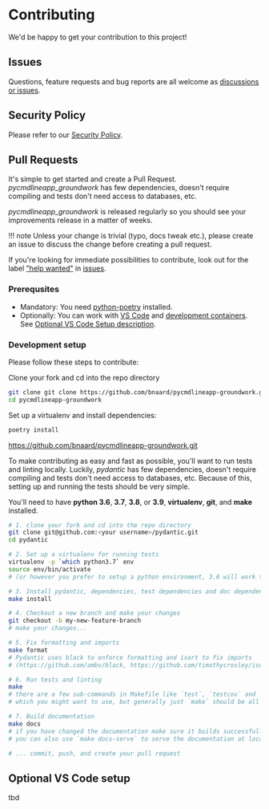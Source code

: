 # Contributing

We'd be happy to get your contribution to this project!

## Issues

Questions, feature requests and bug reports are all welcome as [discussions or issues](https://github.com/bnaard/pycmdlineapp-groundwork/issues).

## Security Policy

Please refer to our [Security Policy](https://github.com/bnaard/pycmdlineapp-groundwork/security/policy).

## Pull Requests

It's simple to get started and create a Pull Request. *pycmdlineapp_groundwork* has few dependencies, doesn't require compiling and tests don't need access to databases, etc.

*pycmdlineapp_groundwork* is released regularly so you should see your improvements release in a matter of weeks.

!!! note
    Unless your change is trivial (typo, docs tweak etc.), please create an issue to discuss the change before
    creating a pull request.

If you're looking for immediate possibilities to contribute, look out for the label ["help wanted"](https://github.com/github.com/bnaard/pycmdlineapp-groundwork/issues?q=is%3Aopen+is%3Aissue+label%3A%22help+wanted%22) in [issues]((https://github.com/bnaard/pycmdlineapp-groundwork/issues)).

### Prerequsites

- Mandatory: You need [python-poetry](https://python-poetry.org/) installed.
- Optionally: You can work with [VS Code](https://code.visualstudio.com/) and [development containers](https://github.com/microsoft/vscode-dev-containers). See [Optional VS Code Setup description](#optional-vs-code-setup).

### Development setup

Please follow these steps to contribute:

Clone your fork and cd into the repo directory

```bash
git clone git clone https://github.com/bnaard/pycmdlineapp-groundwork.git
cd pycmdlineapp-groundwork
```

Set up a virtualenv and install dependencies:

```bash
poetry install
```



https://github.com/bnaard/pycmdlineapp-groundwork.git

To make contributing as easy and fast as possible, you'll want to run tests and linting locally. Luckily,
*pydantic* has few dependencies, doesn't require compiling and tests don't need access to databases, etc.
Because of this, setting up and running the tests should be very simple.

You'll need to have **python 3.6**, **3.7**, **3.8**, or **3.9**, **virtualenv**, **git**, and **make** installed.

```bash
# 1. clone your fork and cd into the repo directory
git clone git@github.com:<your username>/pydantic.git
cd pydantic

# 2. Set up a virtualenv for running tests
virtualenv -p `which python3.7` env
source env/bin/activate
# (or however you prefer to setup a python environment, 3.6 will work too)

# 3. Install pydantic, dependencies, test dependencies and doc dependencies
make install

# 4. Checkout a new branch and make your changes
git checkout -b my-new-feature-branch
# make your changes...

# 5. Fix formatting and imports
make format
# Pydantic uses black to enforce formatting and isort to fix imports
# (https://github.com/ambv/black, https://github.com/timothycrosley/isort)

# 6. Run tests and linting
make
# there are a few sub-commands in Makefile like `test`, `testcov` and `lint`
# which you might want to use, but generally just `make` should be all you need

# 7. Build documentation
make docs
# if you have changed the documentation make sure it builds successfully
# you can also use `make docs-serve` to serve the documentation at localhost:8000

# ... commit, push, and create your pull request
```

## Optional VS Code setup

tbd
